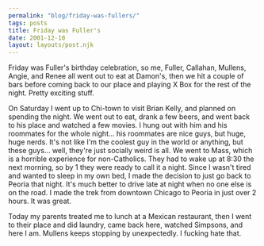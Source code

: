 ```yaml
---
permalink: "blog/friday-was-fullers/"
tags: posts
title: Friday was Fuller's
date: 2001-12-10
layout: layouts/post.njk
---
```


Friday was Fuller's birthday celebration, so me, Fuller, Callahan, Mullens, Angie, and Renee all went out to eat at Damon's, then we hit a couple of bars before coming back to our place and playing X Box for the rest of the night. Pretty exciting stuff. 

On Saturday I went up to Chi-town to visit Brian Kelly, and planned on spending the night. We went out to eat, drank a few beers, and went back to his place and watched a few movies. I hung out with him and his roommates for the whole night... his roommates are nice guys, but huge, huge nerds. It's not like I'm the coolest guy in the world or anything, but these guys... well, they're just socially weird is all. We went to Mass, which is a horrible experience for non-Catholics. They had to wake up at 8:30 the next morning, so by 1 they were ready to call it a night. Since I wasn't tired and wanted to sleep in my own bed, I made the decision to just go back to Peoria that night. It's much better to drive late at night when no one else is on the road. I made the trek from downtown Chicago to Peoria in just over 2 hours. It was great.

Today my parents treated me to lunch at a Mexican restaurant, then I went to their place and did laundry, came back here, watched Simpsons, and here I am. Mullens keeps stopping by unexpectedly. I fucking hate that.